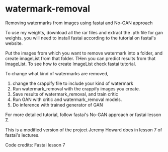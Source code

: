# watermark-removal
Removing watermarks from images using fastai and No-GAN approach

To use my weights, download all the rar files and extract the .pth file for gan weights. 
you will need to install fastai according to the tutorial on fastai's website.
 
Put the images from which you want to remove watermark into a folder, and create imageList from that folder. THen you can predict results from that ImageList. To see how to create ImageList check fastai tutorial.

To change what kind of watermarks are removed, 
1. change the crappify file to include your kind of watermark
2. Run watermark_removal with the crappify images you create.
3. Save results of watermark_removal, and train critic
4. Run GAN with critic and watermark_removal models. 
5. Do inference with trained generator of GAN


For more detailed tutorial, follow fastai's No-GAN approach or fastai lesson 7. 

This is a modified version of the project Jeremy Howard does in lesson 7 of fastai's lectures.

Code credits: Fastai lesson 7
